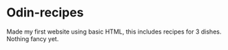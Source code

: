 # Odin-recipes
Made my first website using basic HTML, this includes recipes for 3 dishes. Nothing fancy yet.